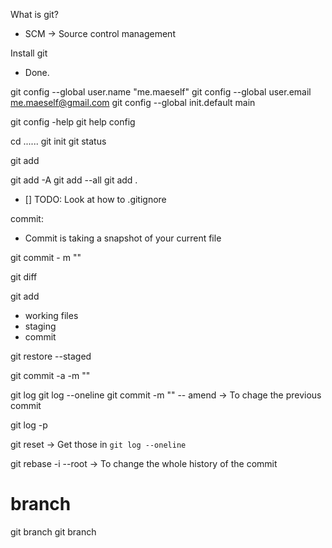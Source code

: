 What is git?
- SCM -> Source control management

Install git
- Done.

git config --global user.name "me.maeself"
git config --global user.email me.maeself@gmail.com
git config --global init.default main

git config -help
git help config

cd ......
git init
git status

git add <filename>

git add -A
git add --all
git add .

- [] TODO: Look at how to .gitignore

commit:
- Commit is taking a snapshot of your current file

git commit - m "<message>"

git diff

git add <filename>

- working files
- staging
- commit

git restore --staged <filename>

git commit -a -m "<message>"

git log
git log --oneline
git commit -m "<msg>" -- amend     -> To chage the previous commit

git log -p

git reset <git tag>   -> Get those in `git log --oneline`

git rebase -i --root    -> To change the whole history of the commit

# branch

git branch <branchName>
git branch